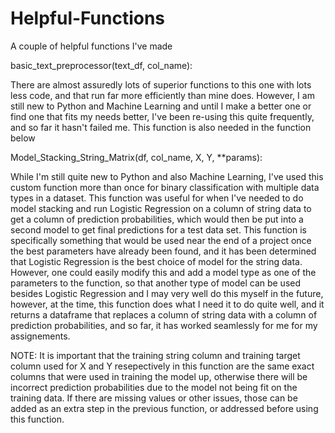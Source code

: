 # Helpful-Functions
A couple of helpful functions I've made 

basic_text_preprocessor(text_df, col_name):

There are almost assuredly lots of superior functions to this one with lots less code, and that run far more efficiently than mine does.
However, I am still new to Python and Machine Learning and until I make a better one or find one that fits my needs better,
I've been re-using this quite frequently, and so far it hasn't failed me. This function is also needed in the function below

Model_Stacking_String_Matrix(df, col_name, X, Y, **params):

While I'm still quite new to Python and also Machine Learning, I've used this custom function
more than once for binary classification with multiple data types in a dataset. This function was useful for when
I've needed to do model stacking and run Logistic Regression on a column
of string data to get a column of prediction probabilities, which would then be put into a
second model to get final predictions for a test data set. This function is specifically something 
that would be used near the end of a project once the best parameters have already been found,
and it has been determined that Logistic Regression
is the best choice of model for the string data. However, one could easily modify this and add a model type
as one of the parameters to the function, so that another type of model can be used besides Logistic Regression
and I may very well do this myself in the future, however, at the time, this function does what
I need it to do quite well, and it returns a dataframe that replaces a column of string data with a column of 
prediction probabilities, and so far, it has worked seamlessly for me for my assignements.

NOTE: It is important that the training string column and training target column used for X and Y resepectively 
in this function are the same exact columns that were used in training the model up, otherwise
there will be incorrect prediction probabilities due to the model not being fit on the training data. 
If there are missing values or other issues, those
can be added as an extra step in the previous function, or addressed before using this function.
